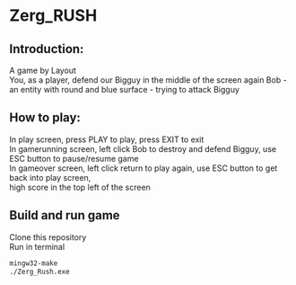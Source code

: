 # Zerg_RUSH

## Introduction: <br />
A game by Layout <br />
You, as a player, defend our Bigguy in the middle of the screen again Bob - an entity with round and blue surface - trying to attack Bigguy<br/>
## How to play: <br />
In play screen, press PLAY to play, press EXIT to exit <br />
In gamerunning screen, left click Bob to destroy and defend Bigguy, use ESC button to pause/resume game<br />
In gameover screen, left click return to play again, use ESC button to get back into play screen, <br />
high score in the top left of the screen <br />
## Build and run game
Clone this repository <br />
Run in terminal

```sh
mingw32-make
./Zerg_Rush.exe
```
